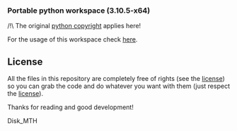 ### Portable python workspace (3.10.5-x64)


/!\ The original [python copyright](https://www.python.org/) applies here!


For the usage of this workspace check [here](https://github.com/Disk-MTH/Portable-python-workspace).

## License

All the files in this repository are completely free of rights (see the  [license](https://github.com/Disk-MTH/Portable-python-workspace/blob/3.10.0-x64/license.txt)) so you can grab the code and do whatever you want with them (just respect the  [license](https://github.com/Disk-MTH/Portable-python-workspace/blob/3.10.0-x64/license.txt)).

Thanks for reading and good development!

Disk_MTH
